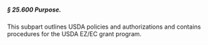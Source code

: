 ##### § 25.600 Purpose. #####

This subpart outlines USDA policies and authorizations and contains procedures for the USDA EZ/EC grant program.